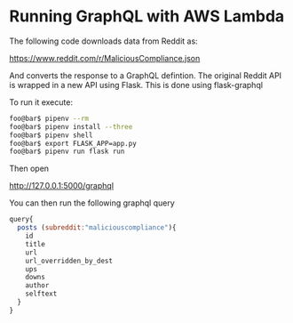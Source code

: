 # Running GraphQL with AWS Lambda

The following code downloads data from Reddit as:

https://www.reddit.com/r/MaliciousCompliance.json

And converts the response to a GraphQL defintion. The original Reddit API is wrapped in a new API using Flask. This is done using flask-graphql

To run it execute: 

```bash
foo@bar$ pipenv --rm
foo@bar$ pipenv install --three
foo@bar$ pipenv shell
foo@bar$ export FLASK_APP=app.py
foo@bar$ pipenv run flask run
```
Then open

http://127.0.0.1:5000/graphql

You can then run the following graphql query
```javascript
query{
  posts (subreddit:"maliciouscompliance"){
    id
    title
    url
    url_overridden_by_dest
    ups
    downs
    author
    selftext
  }
}
```

